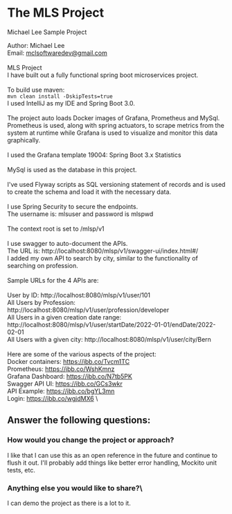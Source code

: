 # The MLS Project

Michael Lee Sample Project

Author: Michael Lee\
Email: mclsoftwaredev@gmail.com\
\
MLS Project
\
I have built out a fully functional spring boot microservices project.\
\
To build use maven:\
`mvn clean install -DskipTests=true`
\
I used IntelliJ as my IDE and Spring Boot 3.0.\
\
The project auto loads Docker images of Grafana, Prometheus and MySql.\
Prometheus is used, along with spring actuators, to scrape metrics from the system at runtime while Grafana is used to visualize and monitor this data graphically.\
\
I used the Grafana template 19004: Spring Boot 3.x Statistics\
\
MySql is used as the database in this project.\
\
I've used Flyway scripts as SQL versioning statement of records and is used to create the schema and load it with the necessary data.\
\
I use Spring Security to secure the endpoints.\
The username is: mlsuser and password is mlspwd\
\
The context root is set to /mlsp/v1\
\
I use swagger to auto-document the APIs.\
The URL is: http://localhost:8080/mlsp/v1/swagger-ui/index.html#/
\
I added my own API to search by city, similar to the functionality of searching on profession.\
\
Sample URLs for the 4 APIs are:\
\
User by ID: http://localhost:8080/mlsp/v1/user/101
\
All Users by Profession: http://localhost:8080/mlsp/v1/user/profession/developer
\
All Users in a given creation date range:  http://localhost:8080/mlsp/v1/user/startDate/2022-01-01/endDate/2022-02-01
\
All Users with a given city: http://localhost:8080/mlsp/v1/user/city/Bern
\
\
Here are some of the various aspects of the project:\
Docker containers: https://ibb.co/Tvcm1TC
\
Prometheus: https://ibb.co/WshKmnz
\
Grafana Dashboard: https://ibb.co/N7tb5PK
\
Swagger API UI: https://ibb.co/GCs3wkr
\
API Example: https://ibb.co/bgYL3mn
\
Login: https://ibb.co/wgjdMX6
\

## Answer the following questions:

### How would you change the project or approach?
  I like that I can use this as an open reference in the future and continue to flush it out. I'll probably add things like better error handling, Mockito unit tests, etc.

### Anything else you would like to share?\
  I can demo the project as there is a lot to it.